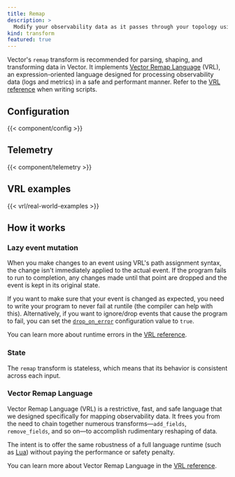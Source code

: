 ```yaml
---
title: Remap
description: >
  Modify your observability data as it passes through your topology using [VRL](/docs/reference/vrl)
kind: transform
featured: true
---
```


Vector's `remap` transform is recommended for parsing, shaping, and transforming data in Vector. It implements [Vector Remap Language][vrl] (VRL), an expression-oriented language designed for processing observability data (logs and metrics) in a safe and performant manner. Refer to the [VRL reference][vrl] when writing scripts.

## Configuration

{{< component/config >}}

## Telemetry

{{< component/telemetry >}}

[vrl]: /docs/reference/vrl

## VRL examples

{{< vrl/real-world-examples >}}

## How it works

### Lazy event mutation

When you make changes to an event using VRL's path assignment syntax, the change isn't immediately applied to the actual event. If the program fails to run to completion, any changes made until that point are dropped and the event is kept in its original state.

If you want to make sure that your event is changed as expected, you need to write your program to never fail at runtile (the compiler can help with this). Alternatively, if you want to ignore/drop events that cause the program to fail, you can set the [`drop_on_error`](#drop_on_error) configuration value to `true`.

You can learn more about runtime errors in the [VRL reference][vrl].

### State

The `remap` transform is stateless, which means that its behavior is consistent across each input.

### Vector Remap Language

Vector Remap Language (VRL) is a restrictive, fast, and safe language that we designed specifically for mapping observability data. It frees you from the need to chain together numerous transforms—`add_fields`, `remove_fields`, and so on—to accomplish rudimentary reshaping of data.

The intent is to offer the same robustness of a full language runtime (such as [Lua]) without paying the performance or safety penalty.

You can learn more about Vector Remap Language in the [VRL reference][vrl].

[lua]: /docs/reference/configuration/transforms/lua
[vrl]: /docs/reference/vrl
